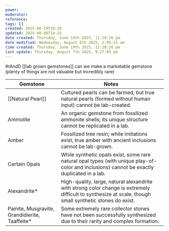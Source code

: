 ```yaml
---
power: 
moderator: 
reference: 
tags: []
created: 2025-06-19T19:28
updated: 2025-08-06T14:15
date created: Thursday, June 19th 2025, 11:28:26 pm
date modified: Wednesday, August 6th 2025, 2:05:15 am
time created: Thursday, June 19th 2025, 11:28:26 pm
last update: Thursday, August 7th 2025, 9:27:05 pm
---
```

#rAndD 
[[lab grown gemstones]]
can we make a marketable gemstone (plenty of things are not valuable but incredibly rare)

| Gemstone                                       | Notes                                                                                                                                                    |
| ---------------------------------------------- | -------------------------------------------------------------------------------------------------------------------------------------------------------- |
| [[Natural Pearl]]                              | Cultured pearls can be farmed, but true natural pearls (formed without human input) cannot be lab-created.                                               |
| Ammolite                                       | An organic gemstone from fossilized ammonite shells; its unique structure cannot be replicated in a lab.                                                 |
| Amber                                          | Fossilized tree resin; while imitations exist, true amber with ancient inclusions cannot be lab-grown.                                                   |
| Certain Opals                                  | While synthetic opals exist, some rare natural opal types (with unique play-of-color and inclusions) cannot be exactly duplicated in a lab.              |
| Alexandrite*                                   | High-quality, large, natural alexandrite with strong color change is extremely difficult to synthesize at scale, though small synthetic stones do exist. |
| Painite, Musgravite, Grandidierite, Taaffeite* | Some extremely rare collector stones have not been successfully synthesized due to their rarity and complex formation.                                   |
